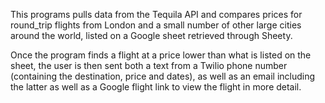 This programs pulls data from the Tequila API and compares prices for round_trip flights from London and a small number 
of other large cities around the world, listed on a Google sheet retrieved through Sheety.

Once the program finds a flight at a price lower than what is listed on the sheet, the user is then sent 
both a text from a Twilio phone number (containing the destination, price and dates), as well as an email including the 
latter as well as a Google flight link to view the flight in more detail.